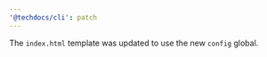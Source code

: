 ```yaml
---
'@techdocs/cli': patch
---
```


The `index.html` template was updated to use the new `config` global.
